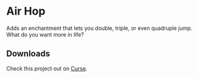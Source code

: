 # Air Hop
Adds an enchantment that lets you double, triple, or even quadruple jump. What do you want more in life?

## Downloads
Check this project out on [Curse](https://www.curseforge.com/minecraft/mc-mods/air-hop).

